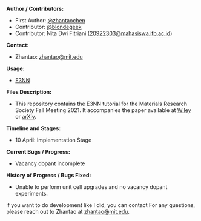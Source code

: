 
**Author / Contributors:**
- First Author: [@zhantaochen](https://github.com/zhantaochen)
- Contributor: [@blondegeek](https://github.com/blondegeek)
- Contributor: Nita Dwi Fitriani (20922303@mahasiswa.itb.ac.id)

**Contact:** 
- Zhantao: [zhantao@mit.edu](mailto:zhantao@mit.edu)

**Usage:** 
- [E3NN](https://e3nn.org/)

**Files Description:** 
- This repository contains the E3NN tutorial for the Materials Research Society Fall Meeting 2021. It accompanies the paper available at [Wiley](https://onlinelibrary.wiley.com/doi/10.1002/advs.202004214) or [arXiv](https://arxiv.org/pdf/2009.05163.pdf).
  
**Timeline and Stages:** 
- 10 April: Implementation Stage

**Current Bugs / Progress:** 
- Vacancy dopant incomplete

**History of Progress / Bugs Fixed:** 
- Unable to perform unit cell upgrades and no vacancy dopant experiments.


if you want to do development like I did, you can contact 
For any questions, please reach out to Zhantao at [zhantao@mit.edu](mailto:zhantao@mit.edu).
